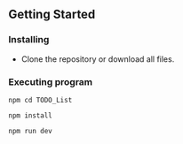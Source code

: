## Getting Started

### Installing

- Clone the repository or download all files.

### Executing program

```
npm cd TODO_List
```

```
npm install
```

```
npm run dev
```
